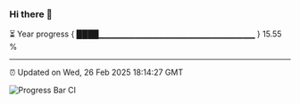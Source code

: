### Hi there 👋

⏳ Year progress { ████▁▁▁▁▁▁▁▁▁▁▁▁▁▁▁▁▁▁▁▁▁▁▁▁▁▁ } 15.55 %

---

⏰ Updated on Wed, 26 Feb 2025 18:14:27 GMT

![Progress Bar CI](https://github.com/Shyam-Makwana/GitHub-Actions-Demo/workflows/Progress%20Bar%20CI/badge.svg)
